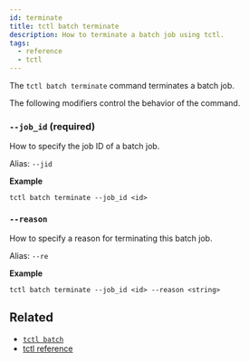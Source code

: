 ```yaml
---
id: terminate
title: tctl batch terminate
description: How to terminate a batch job using tctl.
tags:
  - reference
  - tctl
---
```


The `tctl batch terminate` command terminates a batch job.

The following modifiers control the behavior of the command.

### `--job_id` (required)

How to specify the job ID of a batch job.

Alias: `--jid`

**Example**

```
tctl batch terminate --job_id <id>
```

### `--reason`

How to specify a reason for terminating this batch job.

Alias: `--re`

**Example**

```
tctl batch terminate --job_id <id> --reason <string>
```

## Related

- [`tctl batch`](../batch)
- [tctl reference](/docs/reference/tctl)
